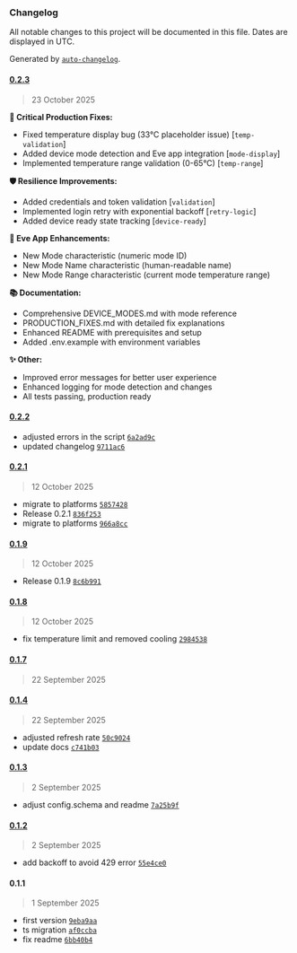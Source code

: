 ### Changelog

All notable changes to this project will be documented in this file. Dates are displayed in UTC.

Generated by [`auto-changelog`](https://github.com/CookPete/auto-changelog).

#### [0.2.3](https://github.com/matteocrippa/homebridge-ariston-heater/compare/0.2.2...0.2.3)

> 23 October 2025

**🔧 Critical Production Fixes:**
- Fixed temperature display bug (33°C placeholder issue) [`temp-validation`]
- Added device mode detection and Eve app integration [`mode-display`]
- Implemented temperature range validation (0-65°C) [`temp-range`]

**🛡️ Resilience Improvements:**
- Added credentials and token validation [`validation`]
- Implemented login retry with exponential backoff [`retry-logic`]
- Added device ready state tracking [`device-ready`]

**📱 Eve App Enhancements:**
- New Mode characteristic (numeric mode ID)
- New Mode Name characteristic (human-readable name)
- New Mode Range characteristic (current mode temperature range)

**📚 Documentation:**
- Comprehensive DEVICE_MODES.md with mode reference
- PRODUCTION_FIXES.md with detailed fix explanations
- Enhanced README with prerequisites and setup
- Added .env.example with environment variables

**✨ Other:**
- Improved error messages for better user experience
- Enhanced logging for mode detection and changes
- All tests passing, production ready

#### [0.2.2](https://github.com/matteocrippa/homebridge-ariston-heater/compare/0.2.1...0.2.2)

- adjusted errors in the script [`6a2ad9c`](https://github.com/matteocrippa/homebridge-ariston-heater/commit/6a2ad9cc29b639c32835b8c2d3ce2761b4578c08)
- updated changelog [`9711ac6`](https://github.com/matteocrippa/homebridge-ariston-heater/commit/9711ac618df4de70333334418fb706f37665351e)

#### [0.2.1](https://github.com/matteocrippa/homebridge-ariston-heater/compare/0.1.9...0.2.1)

> 12 October 2025

- migrate to platforms [`5857428`](https://github.com/matteocrippa/homebridge-ariston-heater/commit/5857428e45c2b7cf048da8b1b18e725dc9e12d54)
- Release 0.2.1 [`836f253`](https://github.com/matteocrippa/homebridge-ariston-heater/commit/836f253476a1ce098e45f9176faad273be276775)
- migrate to platforms [`966a8cc`](https://github.com/matteocrippa/homebridge-ariston-heater/commit/966a8ccb0fe613c7606a5da3b812f7df581aab4d)

#### [0.1.9](https://github.com/matteocrippa/homebridge-ariston-heater/compare/0.1.8...0.1.9)

> 12 October 2025

- Release 0.1.9 [`8c6b991`](https://github.com/matteocrippa/homebridge-ariston-heater/commit/8c6b991eb2a11caa4df258f0bb306a18ef0f13a7)

#### [0.1.8](https://github.com/matteocrippa/homebridge-ariston-heater/compare/0.1.7...0.1.8)

> 12 October 2025

- fix temperature limit and removed cooling [`2984538`](https://github.com/matteocrippa/homebridge-ariston-heater/commit/2984538f8bdda3450d9e6d53e1b2bc1183b18847)

#### [0.1.7](https://github.com/matteocrippa/homebridge-ariston-heater/compare/0.1.4...0.1.7)

> 22 September 2025

#### [0.1.4](https://github.com/matteocrippa/homebridge-ariston-heater/compare/0.1.3...0.1.4)

> 22 September 2025

- adjusted refresh rate [`50c9024`](https://github.com/matteocrippa/homebridge-ariston-heater/commit/50c902486e13ddb6dd8a4e7101158dcd343052bf)
- update docs [`c741b03`](https://github.com/matteocrippa/homebridge-ariston-heater/commit/c741b03460b66199953486df6e51bb88eb75728b)

#### [0.1.3](https://github.com/matteocrippa/homebridge-ariston-heater/compare/0.1.2...0.1.3)

> 2 September 2025

- adjust config.schema and readme [`7a25b9f`](https://github.com/matteocrippa/homebridge-ariston-heater/commit/7a25b9f091d7515573e2e2e62d02a428fd462e18)

#### [0.1.2](https://github.com/matteocrippa/homebridge-ariston-heater/compare/0.1.1...0.1.2)

> 2 September 2025

- add backoff to avoid 429 error [`55e4ce0`](https://github.com/matteocrippa/homebridge-ariston-heater/commit/55e4ce0043cce24ccdada132e7cd4fe3d092f6ae)

#### 0.1.1

> 1 September 2025

- first version [`9eba9aa`](https://github.com/matteocrippa/homebridge-ariston-heater/commit/9eba9aad29fb80c68cad735c066ed26e778290bc)
- ts migration [`af0ccba`](https://github.com/matteocrippa/homebridge-ariston-heater/commit/af0ccbabb084222985fe5bc8975765f479ffda2e)
- fix readme [`6bb40b4`](https://github.com/matteocrippa/homebridge-ariston-heater/commit/6bb40b463fc0e0063c5ac390f0190662e6fbb4c3)
